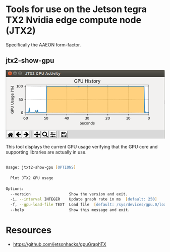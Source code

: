 # Tools for use on the Jetson tegra TX2 Nvidia edge compute node (JTX2)

Specifically the AAEON form-factor.


## jtx2-show-gpu

![GPU Tracker](docs/pics/activity.png)


This tool displays the current GPU usage verifying that the GPU core and supporting libraries are actually in
use.


```zsh

Usage: jtxt2-show-gpu [OPTIONS]

  Plot JTX2 GPU usage

Options:
  --version                 Show the version and exit.
  -i, --interval INTEGER    Update graph rate in ms  [default: 250]
  -f, --gpu-load-file TEXT  Load file  [default: /sys/devices/gpu.0/load]
  --help                    Show this message and exit.
```


# Resources

 - https://github.com/jetsonhacks/gpuGraphTX

